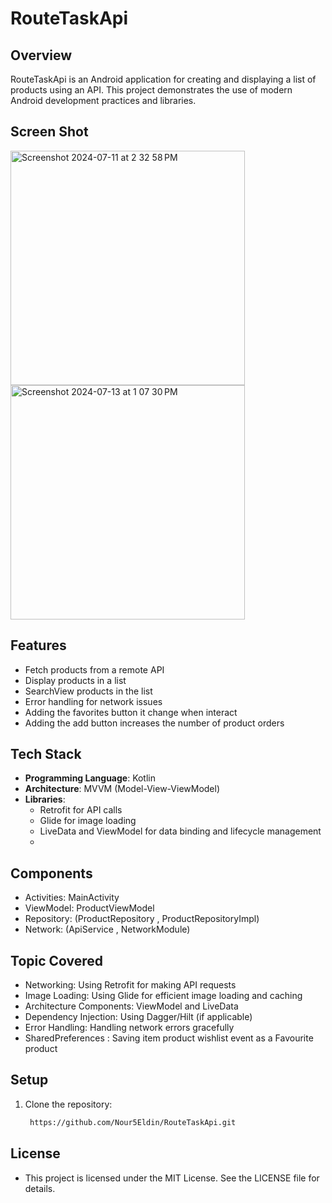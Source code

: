 # RouteTaskApi

## Overview
RouteTaskApi is an Android application for creating and displaying a list of products using an API. This project demonstrates the use of modern Android development practices and libraries.

## Screen Shot

<img width="375" alt="Screenshot 2024-07-11 at 2 32 58 PM" src="https://github.com/Nour5Eldin/RouteTaskApi/assets/145837378/95b258e5-109e-457d-b023-af1b352694b0">
<img width="375" alt="Screenshot 2024-07-13 at 1 07 30 PM" src="https://github.com/user-attachments/assets/2169a96e-d6d2-4120-9d98-d9a36f6834fd">



## Features
- Fetch products from a remote API
- Display products in a list
- SearchView products in the list
- Error handling for network issues
- Adding the favorites button it change when interact
- Adding the add button increases the number of product orders

## Tech Stack
- **Programming Language**: Kotlin
- **Architecture**: MVVM (Model-View-ViewModel)
- **Libraries**:
  - Retrofit for API calls
  - Glide for image loading
  - LiveData and ViewModel for data binding and lifecycle management
  - 
## Components
- Activities: MainActivity
- ViewModel: ProductViewModel
- Repository: (ProductRepository , ProductRepositoryImpl)
- Network: (ApiService , NetworkModule)
  
## Topic Covered
- Networking: Using Retrofit for making API requests
- Image Loading: Using Glide for efficient image loading and caching
- Architecture Components: ViewModel and LiveData
- Dependency Injection: Using Dagger/Hilt (if applicable)
- Error Handling: Handling network errors gracefully
- SharedPreferences : Saving item product wishlist event as a Favourite product

## Setup
1. Clone the repository:
   ```sh
    https://github.com/Nour5Eldin/RouteTaskApi.git

## License
- This project is licensed under the MIT License. See the LICENSE file for details.


